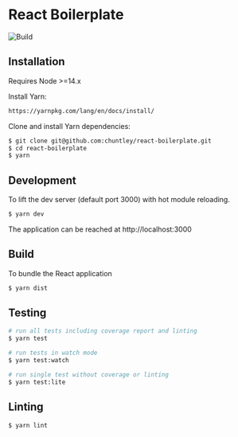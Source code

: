 React Boilerplate
========

![Build](https://github.com/chuntley/react-boilerplate/workflows/Build/badge.svg)

Installation
---

Requires Node >=14.x

Install Yarn:

```bash
https://yarnpkg.com/lang/en/docs/install/
```

Clone and install Yarn dependencies:

```bash
$ git clone git@github.com:chuntley/react-boilerplate.git
$ cd react-boilerplate
$ yarn
```

Development
---
To lift the dev server (default port 3000) with hot module reloading.
```bash
$ yarn dev
```
The application can be reached at http://localhost:3000

Build
---

To bundle the React application
```bash
$ yarn dist
```

Testing
---

```bash
# run all tests including coverage report and linting
$ yarn test

# run tests in watch mode
$ yarn test:watch

# run single test without coverage or linting
$ yarn test:lite
```

Linting
---
```bash
$ yarn lint
```
